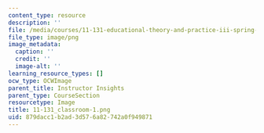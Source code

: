 ```yaml
---
content_type: resource
description: ''
file: /media/courses/11-131-educational-theory-and-practice-iii-spring-2012/879dacc1b2ad3d576a82742a0f949871_11-131_classroom-1.png
file_type: image/png
image_metadata:
  caption: ''
  credit: ''
  image-alt: ''
learning_resource_types: []
ocw_type: OCWImage
parent_title: Instructor Insights
parent_type: CourseSection
resourcetype: Image
title: 11-131_classroom-1.png
uid: 879dacc1-b2ad-3d57-6a82-742a0f949871
---
```

